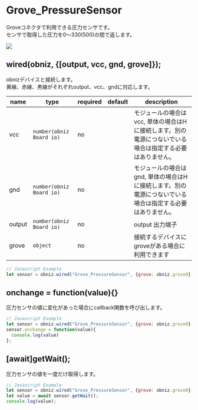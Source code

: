 # Grove_PressureSensor
Groveコネクタで利用できる圧力センサです。  
センサで取得した圧力を0〜330(500)の間で返します。

![](image.jpg)

## wired(obniz, {[output, vcc, gnd, grove]});
obnizデバイスと接続します。  
黄線、赤線、黒線がそれぞれoutput、vcc、gndに対応します。

name | type | required | default | description
--- | --- | --- | --- | ---
vcc | `number(obniz Board io)` | no |  &nbsp; | モジュールの場合はvcc, 単体の場合はHに接続します。別の電源につないでいる場合は指定する必要はありません。
gnd | `number(obniz Board io)` | no |  &nbsp; | モジュールの場合はgnd, 単体の場合はHに接続します。別の電源につないでいる場合は指定する必要はありません。
output | `number(obniz Board io)` | no |  &nbsp; | output 出力端子
grove | `object` | no | &nbsp;  | 接続するデバイスにgroveがある場合に利用できます

```javascript
// Javascript Example
let sensor = obniz.wired("Grove_PressureSensor", {grove: obniz.grove0});
```

## onchange = function(value){}
圧力センサの値に変化があった場合にcallback関数を呼び出します。

```javascript
// Javascript Example
let sensor = obniz.wired("Grove_PressureSensor", {grove: obniz.grove0});
sensor.onchange = function(value){
  console.log(value)
};
```

## [await]getWait();
圧力センサの値を一度だけ取得します。

```javascript
// Javascript Example
let sensor = obniz.wired("Grove_PressureSensor", {grove: obniz.grove0});
let value = await sensor.getWait();
console.log(value);
```
